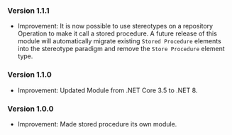 ### Version 1.1.1

- Improvement: It is now possible to use stereotypes on a repository Operation to make it call a stored procedure. A future release of this module will automatically migrate existing `Stored Procedure` elements into the stereotype paradigm and remove the `Store Procedure` element type.

### Version 1.1.0

- Improvement: Updated Module from .NET Core 3.5 to .NET 8.

### Version 1.0.0

- Improvement: Made stored procedure its own module.